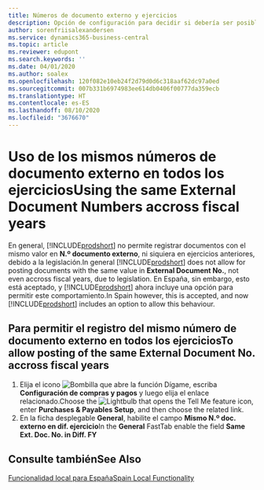 ```yaml
---
title: Números de documento externo y ejercicios
description: Opción de configuración para decidir si debería ser posible reutilizar números de documento externo en los ejercicios.
author: sorenfriisalexandersen
ms.service: dynamics365-business-central
ms.topic: article
ms.reviewer: edupont
ms.search.keywords: ''
ms.date: 04/01/2020
ms.author: soalex
ms.openlocfilehash: 120f082e10eb24f2d79d0d6c318aaf62dc97a0ed
ms.sourcegitcommit: 007b331b6974983ee614db0406f00777da359ecb
ms.translationtype: HT
ms.contentlocale: es-ES
ms.lasthandoff: 08/10/2020
ms.locfileid: "3676670"
---
```

# <a name="using-the-same-external-document-numbers-accross-fiscal-years"></a><span data-ttu-id="dc172-103">Uso de los mismos números de documento externo en todos los ejercicios</span><span class="sxs-lookup"><span data-stu-id="dc172-103">Using the same External Document Numbers accross fiscal years</span></span>
<span data-ttu-id="dc172-104">En general, [!INCLUDE[prodshort](../../includes/prodshort.md)] no permite registrar documentos con el mismo valor en **N.º documento externo**, ni siquiera en ejercicios anteriores, debido a la legislación.</span><span class="sxs-lookup"><span data-stu-id="dc172-104">In general [!INCLUDE[prodshort](../../includes/prodshort.md)] does not allow for posting documents with the same value in **External Document No.**, not even accross fiscal years, due to legislation.</span></span> <span data-ttu-id="dc172-105">En España, sin embargo, esto está aceptado, y [!INCLUDE[prodshort](../../includes/prodshort.md)] ahora incluye una opción para permitir este comportamiento.</span><span class="sxs-lookup"><span data-stu-id="dc172-105">In Spain however, this is accepted, and now [!INCLUDE[prodshort](../../includes/prodshort.md)] includes an option to allow this behaviour.</span></span> 

## <a name="to-allow-posting-of-the-same-external-document-no-accross-fiscal-years"></a><span data-ttu-id="dc172-106">Para permitir el registro del mismo **número de documento externo** en todos los ejercicios</span><span class="sxs-lookup"><span data-stu-id="dc172-106">To allow posting of the same **External Document No.** accross fiscal years</span></span>

1. <span data-ttu-id="dc172-107">Elija el icono ![Bombilla que abre la función Dígame](../../media/ui-search/search_small.png "Dígame qué desea hacer"), escriba **Configuración de compras y pagos** y luego elija el enlace relacionado.</span><span class="sxs-lookup"><span data-stu-id="dc172-107">Choose the ![Lightbulb that opens the Tell Me feature](../../media/ui-search/search_small.png "Tell me what you want to do") icon, enter **Purchases & Payables Setup**, and then choose the related link.</span></span>  
2. <span data-ttu-id="dc172-108">En la ficha desplegable **General**, habilite el campo **Mismo N.º doc. externo en dif. ejercicio**</span><span class="sxs-lookup"><span data-stu-id="dc172-108">In the **General** FastTab enable the field **Same Ext. Doc. No. in Diff. FY**</span></span>

## <a name="see-also"></a><span data-ttu-id="dc172-109">Consulte también</span><span class="sxs-lookup"><span data-stu-id="dc172-109">See Also</span></span>  
 [<span data-ttu-id="dc172-110">Funcionalidad local para España</span><span class="sxs-lookup"><span data-stu-id="dc172-110">Spain Local Functionality</span></span>](spain-local-functionality.md)
